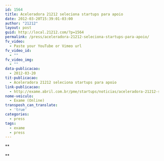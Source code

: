 ```yaml
---
id: 1564
title: Aceleradora 21212 seleciona startups para apoio
date: 2012-03-20T15:39:01-03:00
author: "21212"
layout: post
guid: http://local.21212.com/?p=1564
permalink: /press/aceleradora-21212-seleciona-startups-para-apoio/
fv_video:
  - Paste your YouTube or Vimeo url
fv_video_id:
  - ""
fv_video_img:
  - ""
data-publicacao:
  - 2012-03-20
tit-publicacao:
  - Aceleradora 21212 seleciona startups para apoio
link-publicacao:
  - http://exame.abril.com.br/pme/startups/noticias/aceleradora-21212-seleciona-startups-para-apoio
nome-veiculo:
  - Exame (Online)
transposh_can_translate:
  - 'true'
categories:
  - press
tags:
  - exame
  - press
---
```

**
  
**